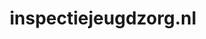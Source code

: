 ---
layout: post
title:  "inspectiejeugdzorg.nl"
internal_url:  "/dutchgov/inspectiejeugdzorg.nl.html"
subdomains_count: 7
all_subdomains_count: 13
urls_count: 2
ssl_rank: 0
http_rank: 75
url_link: /data/inspectiejeugdzorg.nl/urls.txt
all_subdomains_link: /data/inspectiejeugdzorg.nl/all_subdomains.txt
subdomains_link: /data/inspectiejeugdzorg.nl/subdomains.txt
categories: dutchgov
---